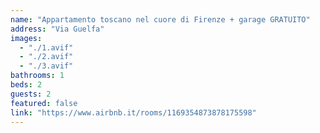 ```yaml
---
name: "Appartamento toscano nel cuore di Firenze + garage GRATUITO"
address: "Via Guelfa"
images:
  - "./1.avif"
  - "./2.avif"
  - "./3.avif"
bathrooms: 1
beds: 2
guests: 2
featured: false
link: "https://www.airbnb.it/rooms/1169354873878175598"
---
```

